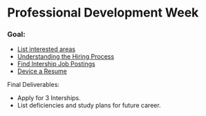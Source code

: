 # Professional Development Week

### Goal:
* [List interested areas](./InteretedAreas.md)
* [Understanding the Hiring Process](./HiringProcess.md) 
* [Find Intership Job Postings](./ProfessionalDevWeekInterns.md)
* [Device a Resume](./YourResume.md) 

Final Deliverables:
* Apply for 3 Interships.
* List deficiencies and study plans for future career.

